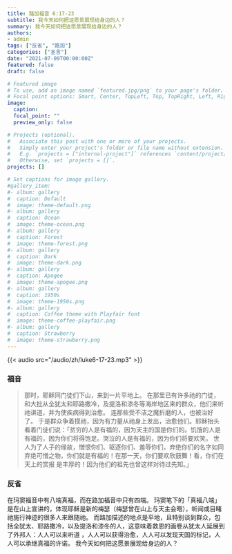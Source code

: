 ```yaml
---
title: 路加福音 6:17-23
subtitle: 我今天如何把这愿景展现给身边的人？
summary: 我今天如何把这愿景展现给身边的人？
authors:
- admin
tags: ["反省", "路加"]
categories: ["圣言"]
date: "2021-07-09T00:00:00Z"
featured: false
draft: false

# Featured image
# To use, add an image named `featured.jpg/png` to your page's folder.
# Focal point options: Smart, Center, TopLeft, Top, TopRight, Left, Right, BottomLeft, Bottom, BottomRight
image:
  caption:
  focal_point: ""
  preview_only: false

# Projects (optional).
#   Associate this post with one or more of your projects.
#   Simply enter your project's folder or file name without extension.
#   E.g. `projects = ["internal-project"]` references `content/project/deep-learning/index.md`.
#   Otherwise, set `projects = []`.
projects: []

# Set captions for image gallery.
#gallery_item:
#- album: gallery
#  caption: Default
#  image: theme-default.png
#- album: gallery
#  caption: Ocean
#  image: theme-ocean.png
#- album: gallery
#  caption: Forest
#  image: theme-forest.png
#- album: gallery
#  caption: Dark
#  image: theme-dark.png
#- album: gallery
#  caption: Apogee
#  image: theme-apogee.png
#- album: gallery
#  caption: 1950s
#  image: theme-1950s.png
#- album: gallery
#  caption: Coffee theme with Playfair font
#  image: theme-coffee-playfair.png
#- album: gallery
#  caption: Strawberry
#  image: theme-strawberry.png
---
```


{{< audio src="/audio/zh/luke6-17-23.mp3" >}}

### 福音
> 那时，耶稣同门徒们下山，来到一片平地上。 在那里已有许多祂的门徒，和大批从全犹太和耶路撒冷，及提洛和漆冬等海岸地区来的群众，他们来听祂讲道，并为使疾病得到治愈。 连那些受不洁之魔折磨的人，也被治好了。 于是群众争着摸祂，因为有力量从祂身上发出，治愈他们。耶稣抬头看着门徒们说：「贫穷的人是有福的，因为天主的国是你们的。饥饿的人是有福的，因为你们将得饱足。哭泣的人是有福的，因为你们将要欢笑。 世人为了人子的缘故，憎恨你们、驱逐你们、羞辱你们，弃绝你们的名字如同弃绝可憎之物，你们就是有福的！在那一天，你们要欢欣鼓舞！看，你们在天上的赏报 是丰厚的！因为他们的祖先也曾这样对待过先知。」

### 反省
在玛窦福音中有八端真福，而在路加福音中只有四端。 玛窦笔下的「真福八端」是在山上宣讲的，体现耶稣是新的梅瑟（梅瑟曾在山上与天主会晤），听闻或目睹祂施行神迹的很多人来跟随祂。 而路加描述的地点是平地，且特别谈到群众，包括全犹太、耶路撒冷，以及提洛和漆冬的人，这意味着救恩的画卷从犹太人延展到了外邦人：人人可以来听道 ，人人可以获得治愈，人人可以发现天国的标记，人人可以承继真福的许诺。 我今天如何把这愿景展现给身边的人？
